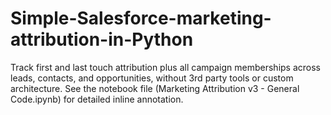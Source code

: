 # Simple-Salesforce-marketing-attribution-in-Python
Track first and last touch attribution plus all campaign memberships across leads, contacts, and opportunities, without 3rd party tools or custom architecture. See the notebook file (Marketing Attribution v3 - General Code.ipynb) for detailed inline annotation.
